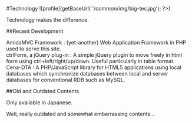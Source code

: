 #Technology ![profile](<?php echo $_ctrl->getBaseUrl( '/common/img/big-tec.jpg'); ?>)

Technology makes the difference.

##Recent Development

<div class="dtBox span4" markdown="1">
AmidaMVC Framework
: (yet-another) Web Application Framework in PHP used to serve this site. 
</div>

<div class="dtBox span4" markdown="1">
ctrlForm, a jQuery plug-in
: A simple jQuery plugin to move freely in html form using ctrl+left/right/up/down. 
Useful particularly in table format.
</div>

<div class="dtBox span8" markdown="1">
Cena-DTA
: A PHP/JavaScript library for HTML5 applications using local databases which 
synchronize databases between local and server databases for conventional RDB 
such as MySQL.
</div>

##Old and Outdated Contents

Only available in Japanese. 

Well, really outdated and somewhat embarrassing contents... 
